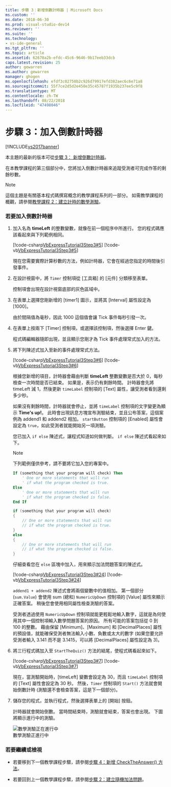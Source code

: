```yaml
---
title: 步驟 3：新增倒數計時器 | Microsoft Docs
ms.custom: ''
ms.date: 2018-06-30
ms.prod: visual-studio-dev14
ms.reviewer: ''
ms.suite: ''
ms.technology:
- vs-ide-general
ms.tgt_pltfrm: ''
ms.topic: article
ms.assetid: 62670a2b-efdc-45c6-9646-9b17eeb33dcb
caps.latest.revision: 25
author: gewarren
ms.author: gewarren
manager: ghogen
ms.openlocfilehash: efdf3c02750b2c926d79917efd382aec6c6e71a8
ms.sourcegitcommit: 55f7ce2d5d2e458e35c45787f1935b237ee5c9f8
ms.translationtype: MT
ms.contentlocale: zh-TW
ms.lasthandoff: 08/22/2018
ms.locfileid: "47498046"
---
```

# <a name="step-3-add-a-countdown-timer"></a>步驟 3：加入倒數計時器
[!INCLUDE[vs2017banner](../includes/vs2017banner.md)]

本主題的最新的版本可從[步驟 3： 新增倒數計時器](https://docs.microsoft.com/visualstudio/ide/step-3-add-a-countdown-timer)。  
  
在本教學課程的第三個部分中，您將加入倒數計時器來追蹤受測者可完成作答的剩餘秒數。  
  
> [!NOTE]
>  這個主題是有關基本程式碼撰寫概念的教學課程系列的一部分。 如需教學課程的概觀，請參閱[教學課程 2：建立計時的數學測驗](../ide/tutorial-2-create-a-timed-math-quiz.md)。  
  
### <a name="to-add-a-countdown-timer"></a>若要加入倒數計時器  
  
1.  加入名為 **timeLeft** 的整數變數，就像在前一個程序中所進行。 您的程式碼應該看起來與下列範例相同。  
  
     [!code-csharp[VbExpressTutorial3Step3#5](../snippets/csharp/VS_Snippets_VBCSharp/vbexpresstutorial3step3/cs/form1.cs#5)]
     [!code-vb[VbExpressTutorial3Step3#5](../snippets/visualbasic/VS_Snippets_VBCSharp/vbexpresstutorial3step3/vb/form1.vb#5)]  
  
     現在您需要實際計算秒數的方法，例如計時器，它會在經過您指定的時間後引發事件。  
  
2.  在設計視窗中，將 `Timer` 控制項從 [工具箱] 的 [元件] 分類移至表單。  
  
     控制項會出現在設計視窗底部的灰色區域中。  
  
3.  在表單上選擇您剛新增的 [timer1] 圖示，並將其 [Interval] 屬性設定為 [1000]。  
  
     由於間隔值為毫秒，因此 1000 這個值會讓 Tick 事件每秒引發一次。  
  
4.  在表單上按兩下 [Timer] 控制項，或選擇該控制項，然後選擇 Enter 鍵。  
  
     程式碼編輯器隨即出現，並且顯示您剛才為 Tick 事件處理常式加入的方法。  
  
5.  將下列陳述式加入至新的事件處理常式方法。  
  
     [!code-csharp[VbExpressTutorial3Step3#6](../snippets/csharp/VS_Snippets_VBCSharp/vbexpresstutorial3step3/cs/form1.cs#6)]
     [!code-vb[VbExpressTutorial3Step3#6](../snippets/visualbasic/VS_Snippets_VBCSharp/vbexpresstutorial3step3/vb/form1.vb#6)]  
  
     根據您新增的項目，計時器會藉由判斷 **timeLeft** 整數變數是否大於 0，每秒檢查一次時間是否已結束。 如果是，表示仍有剩餘時間。 計時器會先將 timeLeft 減 1，然後更新 `timeLabel` 控制項的 [Text] 屬性，讓受測者看到還剩多少秒。  
  
     如果沒有剩餘時間，計時器就會停止，並將 `timeLabel` 控制項的文字變更為顯示 **Time's up!**。 此時會出現訊息方塊宣布測驗結束，並且公布答案，這個案例為 addend1 和 addend2 相加。 `startButton` 控制項的 [Enabled] 屬性會設定為 `true`，如此受測者就能開始另一項測驗。  
  
     您已加入 `if else` 陳述式，讓程式知道如何做判斷。 `if else` 陳述式看起來如下。  
  
    > [!NOTE]
    >  下列範例僅供參考，請不要將它加入您的專案中。  
  
    ```vb  
    If (something that your program will check) Then  
        ' One or more statements that will run  
        ' if what the program checked is true.   
    Else  
        ' One or more statements that will run  
        ' if what the program checked is false.  
    End If  
    ```  
  
    ```csharp  
    if (something that your program will check)  
    {  
        // One or more statements that will run  
        // if what the program checked is true.   
    }  
    else  
    {  
        // One or more statements that will run  
        // if what the program checked is false.  
    }  
    ```  
  
     仔細查看您在 `else` 區塊中加入，用來顯示加法問題答案的陳述式。  
  
     [!code-csharp[VbExpressTutorial3Step3#24](../snippets/csharp/VS_Snippets_VBCSharp/vbexpresstutorial3step3/cs/form1.cs#24)]
     [!code-vb[VbExpressTutorial3Step3#24](../snippets/visualbasic/VS_Snippets_VBCSharp/vbexpresstutorial3step3/vb/form1.vb#24)]  
  
     `addend1 + addend2` 陳述式會將兩個變數中的值相加。 第一個部分 (`sum.Value`) 會使用 sum (總和) `NumericUpDown` 控制項的 [Value] 屬性來顯示正確答案。 稍後您會使用相同屬性檢查測驗的答案。  
  
     受測者透過使用 `NumericUpDown` 控制項就能更輕鬆地輸入數字，這就是為何使用其中一個控制項輸入數學問題答案的原因。 所有可能的答案包括從 0 到 100 的整數。 藉由保留 [Minimum]、[Maximum] 和 [DecimalPlaces] 屬性的預設值，就能確保受測者無法輸入小數、負數或太大的數字 (如果您要允許受測者輸入 3.141 而不是 3.1415，可以將 [DecimalPlaces] 屬性設定為 3)。  
  
6.  將三行程式碼加入至 `StartTheQuiz()` 方法的結尾，使程式碼看起來如下。  
  
     [!code-csharp[VbExpressTutorial3Step3#7](../snippets/csharp/VS_Snippets_VBCSharp/vbexpresstutorial3step3/cs/form1.cs#7)]
     [!code-vb[VbExpressTutorial3Step3#7](../snippets/visualbasic/VS_Snippets_VBCSharp/vbexpresstutorial3step3/vb/form1.vb#7)]  
  
     現在，當測驗開始時，[timeLeft] 變數會設定為 30，而且 `timeLabel` 控制項的 [Text] 屬性會設定為 30 秒。 然後，`Timer` 控制項的 `Start()` 方法就會開始倒數計時 (測驗還不會檢查答案，這是下一個部分)。  
  
7.  儲存您的程式，並執行程式，然後選擇表單上的 [開始] 按鈕。  
  
     計時器就會開始倒數。 當時間結束時，測驗就會結束，答案也會出現。 下圖將顯示進行中的測驗。  
  
     ![數學測驗正在進行中](../ide/media/express-addcountdown.png "Express_AddCountdown")  
數學測驗正進行中  
  
### <a name="to-continue-or-review"></a>若要繼續或檢視  
  
-   若要移到下一個教學課程步驟，請參閱[步驟 4：新增 CheckTheAnswer() 方法](../ide/step-4-add-the-checktheanswer-parens-method.md)。  
  
-   若要回到上一個教學課程步驟，請參閱[步驟 2：建立隨機加法問題](../ide/step-2-create-a-random-addition-problem.md)。




